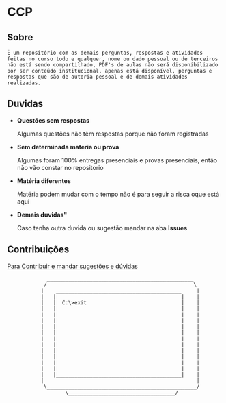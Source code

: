  

# CCP

## Sobre
    É um repositório com as demais perguntas, respostas e atividades feitas no curso todo e qualquer, nome ou dado pessoal ou de terceiros não está sendo compartilhado, PDF's de aulas não será disponibilizado por ser conteúdo institucional, apenas está disponível, perguntas e respostas que são de autoria pessoal e de demais atividades realizadas.
## Duvidas
  <html>
    <ul>
        <li><strong>Questões sem respostas</strong></li>
        <p>Algumas questões não têm respostas porque não foram registradas</p>
        <li><strong>Sem determinada materia ou prova</strong></li>
        <p>Algumas foram 100% entregas presenciais e provas presenciais, então não vão constar no repositorio</p>
        <li><strong>Matéria diferentes</strong></li>
        <p>Matéria podem mudar com o tempo não é para seguir a risca oque está aqui</p>
        <li><strong>Demais duvidas"</strong></li>
        <p>Caso tenha outra duvida ou sugestão mandar na aba <strong>Issues</strong></p>
    </ul>
  </html>
  
## Contribuições

[Para Contribuir e mandar sugestões e dúvidas](https://github.com/dontP4n1c/CCP/issues)

````  
             ________________________________________________
            /                                                \
           |    _________________________________________     |
           |   |                                         |    |
           |   |  C:\>exit                               |    |
           |   |                                         |    |
           |   |                                         |    |
           |   |                                         |    |
           |   |                                         |    |
           |   |                                         |    |
           |   |                                         |    |
           |   |                                         |    |
           |   |                                         |    |
           |   |                                         |    |
           |   |                                         |    |
           |   |                                         |    |
           |   |_________________________________________|    |
           |                                                  |
            \_________________________________________________/
                   \___________________________________/